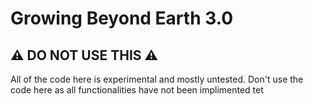 # Growing Beyond Earth 3.0

## ⚠️ DO NOT USE THIS ⚠️

All of the code here is experimental and mostly untested. Don't use the code here as all functionalities have not been implimented tet